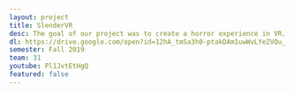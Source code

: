```yaml
---
layout: project
title: SlenderVR
desc: The goal of our project was to create a horror experience in VR. The game starts with the player waking up in the midst of an abandoned ruins. The ruins is surrounded by tall mountains, and therefore impossible to escape without a helicopter pickup. However, the player’s cannot call for pickup since his radio is broken and must search the ruins to find the parts required to fix the radio. Slenderman lurks around the ruins and is actively trying to kill the player. The player must successfully find the parts required and call for rescue before getting killed by Slenderman.
dl: https://drive.google.com/open?id=12hA_tmSa3h0-ptakDAm1uwWvLYeZVQu_
semester: Fall 2019
team: 31
youtube: Pl1JvtEtHgQ
featured: false
---
```

